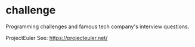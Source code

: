 # challenge
Programming challenges and famous tech company's interview questions.

ProjectEuler
See: https://projecteuler.net/
